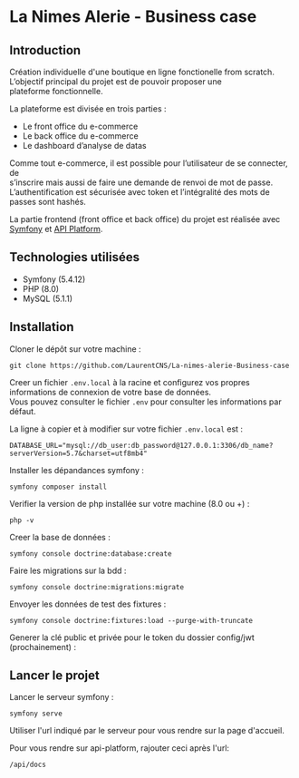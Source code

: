# La Nimes Alerie - Business case

## Introduction

Création individuelle d'une boutique en ligne fonctionelle from scratch.  
L’objectif principal du projet est de pouvoir proposer une  
plateforme fonctionnelle.  

La plateforme est divisée en trois parties :  
* Le front office du e-commerce
* Le back office du e-commerce
* Le dashboard d’analyse de datas

Comme tout e-commerce, il est possible pour l’utilisateur de se connecter, de  
s’inscrire mais aussi de faire une demande de renvoi de mot de passe.  
L’authentification est sécurisée avec token et l’intégralité des mots de passes sont hashés.  

La partie frontend (front office et back office) du projet est réalisée avec  
[Symfony](https://symfony.com/) et [API Platform](https://api-platform.com/).  

## Technologies utilisées

* Symfony (5.4.12)
* PHP (8.0)
* MySQL (5.1.1)

## Installation

Cloner le dépôt sur votre machine :  

```git clone https://github.com/LaurentCNS/La-nimes-alerie-Business-case```

Creer un fichier `.env.local` à la racine et configurez vos propres informations de connexion de votre base de données.  
Vous pouvez consulter le fichier `.env` pour consulter les informations par défaut.  

La ligne à copier et à modifier sur votre fichier `.env.local` est :  

```DATABASE_URL="mysql://db_user:db_password@127.0.0.1:3306/db_name?serverVersion=5.7&charset=utf8mb4"```

Installer les dépandances symfony  :  

```symfony composer install```

Verifier la version de php installée sur votre machine (8.0 ou +) :  

```php -v```

Creer la base de données :  

```symfony console doctrine:database:create```

Faire les migrations sur la bdd :  

```symfony console doctrine:migrations:migrate```

Envoyer les données de test des fixtures :  

```symfony console doctrine:fixtures:load --purge-with-truncate```

Generer la clé public et privée pour le token du dossier config/jwt (prochainement) :  

## Lancer le projet

Lancer le serveur symfony :  

```symfony serve```

Utiliser l'url indiqué par le serveur pour vous rendre sur la page d'accueil.  

Pour vous rendre sur api-platform, rajouter ceci après l'url:  

```/api/docs```